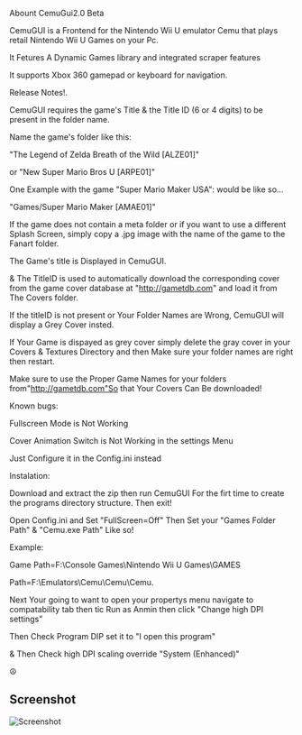 
Abount CemuGui2.0 Beta

CemuGUI is a Frontend for the Nintendo Wii U emulator Cemu that plays retail Nintendo Wii U Games on your Pc.

It Fetures A Dynamic Games library and integrated scraper features

It supports Xbox 360 gamepad or keyboard for navigation.

Release Notes!.

CemuGUI requires the game's Title & the Title ID (6 or 4 digits) to be present in the folder name.

Name the game's folder like this:

"The Legend of Zelda Breath of the Wild [ALZE01]"

or "New Super Mario Bros U [ARPE01]"

One Example with the game "Super Mario Maker USA": would be like so...

"Games/Super Mario Maker [AMAE01]"

If the game does not contain a meta folder or if you want to use a different Splash Screen, simply copy a .jpg image with the name of the game to the Fanart folder.

The Game's title is Displayed in CemuGUI.

& The TitleID is used to automatically download the corresponding cover from the game cover database at "http://gametdb.com" and load it from The Covers folder.

If the titleID is not present or Your Folder Names are Wrong, CemuGUI will display a Grey Cover insted.

If Your Game is dispayed as grey cover simply delete the gray cover in your Covers & Textures Directory and then Make sure your folder names are right then restart.

Make sure to use the Proper Game Names for your folders from"http://gametdb.com"So that Your Covers Can Be downloaded!

Known bugs:

Fullscreen Mode is Not Working

Cover Animation Switch is Not Working in the settings Menu

Just Configure it in the Config.ini instead

Instalation:

Download and extract the zip then run CemuGUI For the firt time to create the programs directory structure. Then exit!

Open Config.ini and Set "FullScreen=Off" Then Set your "Games Folder Path" & "Cemu.exe Path" Like so!

Example:

Game Path=F:\Console Games\Nintendo Wii U Games\GAMES

Path=F:\Emulators\Cemu\Cemu\Cemu.

Next Your going to want to open your propertys menu navigate to compatability tab then tic Run as Anmin then click "Change high DPI settings"

Then Check Program DIP set it to "I open this program"

& Then Check high DPI scaling override "System (Enhanced)"

☮
## Screenshot
![Screenshot](https://github.com/jackrabbit72380/CemuGUI/Screenshot.png)
